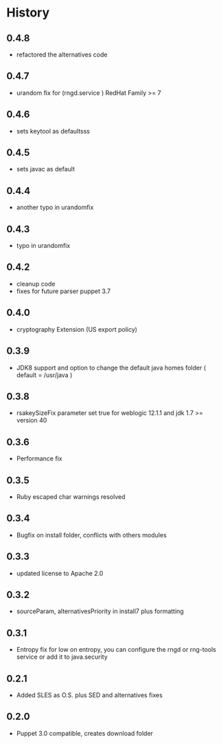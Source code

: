 # History

## 0.4.8
- refactored the alternatives code

## 0.4.7
- urandom fix for (rngd.service ) RedHat Family >= 7

## 0.4.6
- sets keytool as defaultsss

## 0.4.5
- sets javac as default

## 0.4.4
- another typo in urandomfix

## 0.4.3
- typo in urandomfix

## 0.4.2
- cleanup code
- fixes for future parser puppet 3.7

## 0.4.0
- cryptography Extension (US export policy)

## 0.3.9
- JDK8 support and option to change the default java homes folder ( default = /usr/java )

## 0.3.8
- rsakeySizeFix parameter set true for weblogic 12.1.1 and jdk 1.7 >= version 40

## 0.3.6
- Performance fix

## 0.3.5
- Ruby escaped char warnings resolved

## 0.3.4
- Bugfix on install folder, conflicts with others modules

## 0.3.3
- updated license to Apache 2.0

## 0.3.2
- sourceParam, alternativesPriority in install7 plus formatting

## 0.3.1
- Entropy fix for low on entropy, you can configure the rngd or rng-tools service or add it to java.security

## 0.2.1
- Added SLES as O.S. plus SED and alternatives fixes

## 0.2.0
- Puppet 3.0 compatible, creates download folder
